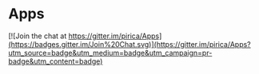# Apps

[![Join the chat at https://gitter.im/pirica/Apps](https://badges.gitter.im/Join%20Chat.svg)](https://gitter.im/pirica/Apps?utm_source=badge&utm_medium=badge&utm_campaign=pr-badge&utm_content=badge)

